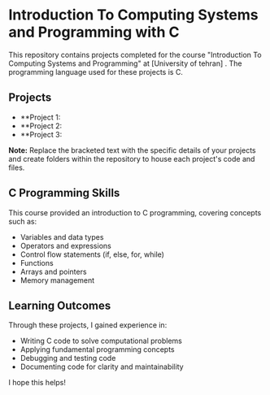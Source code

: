 # Introduction To Computing Systems and Programming with C

This repository contains projects completed for the course "Introduction To Computing Systems and Programming" at [University of tehran] . The programming language used for these projects is C.

## Projects

* **Project 1: 
* **Project 2: 
* **Project 3: 

**Note:** Replace the bracketed text with the specific details of your projects and create folders within the repository to house each project's code and files.

## C Programming Skills

This course provided an introduction to C programming, covering concepts such as:

* Variables and data types
* Operators and expressions
* Control flow statements (if, else, for, while)
* Functions
* Arrays and pointers
* Memory management

## Learning Outcomes

Through these projects, I gained experience in:

* Writing C code to solve computational problems
* Applying fundamental programming concepts
* Debugging and testing code
* Documenting code for clarity and maintainability

I hope this helps!
